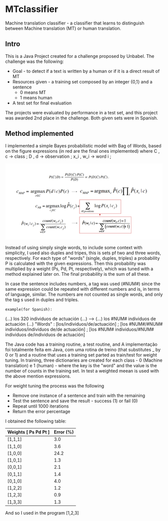 # MTclassifier

Machine translation classifier - a classifier that learns to distinguish between Machine translation (MT) or human translation.

## Intro

This is a Java Project created for a challenge proposed by Unbabel. The challenge was the following:

* Goal - to detect if a text is written by a human or if it is a direct result of MT
* Resources given - a training set composed by an integer {0,1} and a sentence
  * 0 means MT
  * 1 means human 
* A test set for final evaluation

The projects were evaluated by performance in a test set, and this project was awarded 2nd place in the challenge. 
Both given sets were in Spanish.

## Method implemented

I implemented a simple Bayes probabilistic model with Bag of Words, based on the figure expressions (in red are the final ones implemented) where C , c -> class	;     D , d -> observation ;    x_i , w_i -> word i ;

![Bayes expressions](https://github.com/CatarinaSilva/MTclassifier/blob/master/expressoes.png)


Instead of using simply single words, to include some context with simplicity, I used also duples and tripes, this is sets pf two and three words, respectively. For each type of "words" (single, duples, triples) a probability P is calculated with the given expressions. Then this probability was multiplied by a weight (Ps, Pd, Pt, respectively), which was tuned with a method explained later on. The final probability is the sum of all these.

In case the sentence includes numbers, a tag was used (#NUM#) since the same expression could be repeated with different numbers and is, in terms of language, similar. The numbers are not counted as single words, and only the tag s used in duples and triples.

	example(for Spanish):
  (...) los 320 individuos de actuación (...)   -->   (...) los #NUM# individuos de actuación (...) 
"Words" : [los/individuos/de/actuación] ; [los #NUM#/#NUM# individuos/individuos de/de actuación] ; [los #NUM# individuos/#NUM# individuos de/individuos de actuación]

The Java code has a training routine, a test routine, and 
A implementação foi totalmente feita em Java, com uma rotina de treino (that substitutes _  by 0 or 1) and a routine that uses a training set parted as train/test for weight tuning. In training, three dictionaries are created for each class - 0 (Machine translation) e 1 (human) - where  the key is the "word" and the value is the number of counts in the training set. In test a weighted meean is used with the above mention expressions.

For weight tuning the process was the following
* Remove one instance of a sentence and train with the remaining
* Test the sentence and save the result - success (1) or fail (0)
* Repeat until 1000 iterations
* Return the error percentage

I obtained the following table:


|      Weights [ Ps Pd Pt ]     |   Error (%)  | 
| ----------------------------- | ------------ |
|           [1,1,1]             |        3.0   |    
|           [1,1,0]             |        3.6   |   
|           [1,0,0]             |       24.2   |  
|           [1,0,1]             |        1.3   |   
|           [0,0,1]             |        2.1   |   
|           [0,1,1]             |        1.4   |  
|           [0,1,0]             |        4.0   |     
|           [1,2,2]             |        1.2   |    
|           [1,2,3]             |        0.9   |      
|           [1,3,3]             |        1.3   |   


And so I used in the program [1,2,3]
